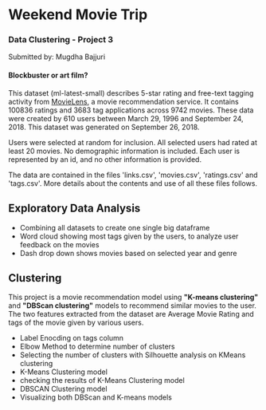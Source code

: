 Weekend Movie Trip
==============================

### Data Clustering - Project 3

Submitted by:
Mugdha Bajjuri

#### Blockbuster or art film?

This dataset (ml-latest-small) describes 5-star rating and free-text tagging activity from [MovieLens](http://movielens.org), a movie recommendation service. It contains 100836 ratings and 3683 tag applications across 9742 movies. These data were created by 610 users between March 29, 1996 and September 24, 2018. This dataset was generated on September 26, 2018.

Users were selected at random for inclusion. All selected users had rated at least 20 movies. No demographic information is included. Each user is represented by an id, and no other information is provided.

The data are contained in the files 'links.csv', 'movies.csv', 'ratings.csv' and 'tags.csv'. More details about the contents and use of all these files follows.

## Exploratory Data Analysis

- Combining all datasets to create one single big dataframe
- Word cloud showing most tags given by the users, to analyze user feedback on the movies
- Dash drop down shows movies based on selected year and genre

## Clustering

This project is a movie recommendation model using **"K-means clustering"** and **"DBScan clustering"** models to recommend similar movies to the user. The two features extracted from the dataset are Average Movie Rating and tags of the movie given by various users.

- Label Enocding on tags column
- Elbow Method to determine number of clusters
- Selecting the number of clusters with Silhouette analysis on KMeans clustering
- K-Means Clustering model
- checking the results of K-Means Clustering model
- DBSCAN Clustering model
- Visualizing both DBScan and K-means models
